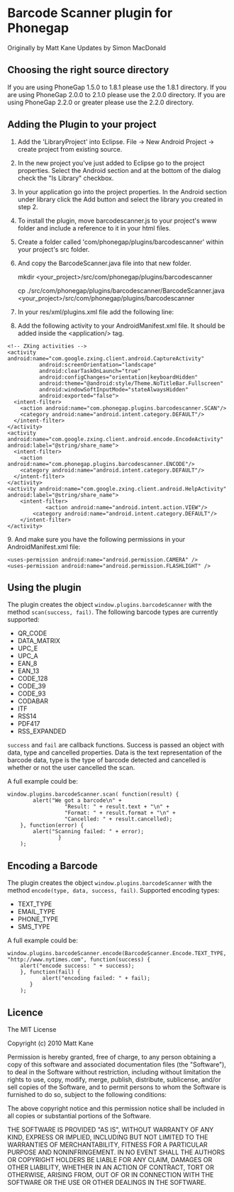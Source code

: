 # Barcode Scanner plugin for Phonegap

Originally by Matt Kane
Updates by Simon MacDonald

## Choosing the right source directory

If you are using PhoneGap 1.5.0 to 1.8.1 please use the 1.8.1 directory. 
If you are using PhoneGap 2.0.0 to 2.1.0 please use the 2.0.0 directory.
If you are using PhoneGap 2.2.0 or greater please use the 2.2.0 directory.


## Adding the Plugin to your project

1. Add the 'LibraryProject' into Eclipse. File -> New Android Project -> create project from existing source.
2. In the new project you've just added to Eclipse go to the project properties. Select the Android section and at the bottom of the dialog check the "Is Library" checkbox.
3. In your application go into the project properties. In the Android section under library click the Add button and select the library you created in step 2.
4. To install the plugin, move barcodescanner.js to your project's www folder and include a reference to it in your html files.
5. Create a folder called 'com/phonegap/plugins/barcodescanner' within your project's src folder.
6. And copy the BarcodeScanner.java file into that new folder.

    mkdir <your_project>/src/com/phonegap/plugins/barcodescanner

    cp ./src/com/phonegap/plugins/barcodescanner/BarcodeScanner.java <your_project>/src/com/phonegap/plugins/barcodescanner

7. In your res/xml/plugins.xml file add the following line:

    <plugin name="BarcodeScanner" value="com.phonegap.plugins.barcodescanner.BarcodeScanner"/>

8. Add the following activity to your AndroidManifest.xml file. It should be added inside the &lt;application/&gt; tag.

```
<!-- ZXing activities -->
<activity android:name="com.google.zxing.client.android.CaptureActivity"
          android:screenOrientation="landscape"
          android:clearTaskOnLaunch="true"
          android:configChanges="orientation|keyboardHidden"
          android:theme="@android:style/Theme.NoTitleBar.Fullscreen"
          android:windowSoftInputMode="stateAlwaysHidden"
          android:exported="false">
  <intent-filter>
    <action android:name="com.phonegap.plugins.barcodescanner.SCAN"/>
    <category android:name="android.intent.category.DEFAULT"/>
  </intent-filter>
</activity>
<activity android:name="com.google.zxing.client.android.encode.EncodeActivity" android:label="@string/share_name">
  <intent-filter>
    <action android:name="com.phonegap.plugins.barcodescanner.ENCODE"/>
    <category android:name="android.intent.category.DEFAULT"/>
  </intent-filter>
</activity>
<activity android:name="com.google.zxing.client.android.HelpActivity" android:label="@string/share_name">
	<intent-filter>
    		<action android:name="android.intent.action.VIEW"/>
		<category android:name="android.intent.category.DEFAULT"/>
  	</intent-filter>
</activity>
```   
   
9\. And make sure you have the following permissions in your AndroidManifest.xml file:

```
<uses-permission android:name="android.permission.CAMERA" />
<uses-permission android:name="android.permission.FLASHLIGHT" />
```

## Using the plugin

The plugin creates the object `window.plugins.barcodeScanner` with the method `scan(success, fail)`. 
The following barcode types are currently supported:

* QR_CODE
* DATA_MATRIX
* UPC_E
* UPC_A
* EAN_8
* EAN_13
* CODE_128
* CODE_39
* CODE_93
* CODABAR
* ITF
* RSS14
* PDF417
* RSS_EXPANDED

`success` and `fail` are callback functions. Success is passed an object with data, type and cancelled properties. Data is the text representation of the barcode data, type is the type of barcode detected and cancelled is whether or not the user cancelled the scan.

A full example could be:

    window.plugins.barcodeScanner.scan( function(result) {
            alert("We got a barcode\n" +
                      "Result: " + result.text + "\n" +
                      "Format: " + result.format + "\n" +
                      "Cancelled: " + result.cancelled);
        }, function(error) {
		    alert("Scanning failed: " + error);
                    }
        );

## Encoding a Barcode

The plugin creates the object `window.plugins.barcodeScanner` with the method `encode(type, data, success, fail)`. 
Supported encoding types:

* TEXT_TYPE
* EMAIL_TYPE
* PHONE_TYPE
* SMS_TYPE

A full example could be:

    window.plugins.barcodeScanner.encode(BarcodeScanner.Encode.TEXT_TYPE, "http://www.nytimes.com", function(success) {
        alert("encode success: " + success);
        }, function(fail) {
               alert("encoding failed: " + fail);
           }
        );
	
## Licence

The MIT License

Copyright (c) 2010 Matt Kane

Permission is hereby granted, free of charge, to any person obtaining a copy
of this software and associated documentation files (the "Software"), to deal
in the Software without restriction, including without limitation the rights
to use, copy, modify, merge, publish, distribute, sublicense, and/or sell
copies of the Software, and to permit persons to whom the Software is
furnished to do so, subject to the following conditions:

The above copyright notice and this permission notice shall be included in
all copies or substantial portions of the Software.

THE SOFTWARE IS PROVIDED "AS IS", WITHOUT WARRANTY OF ANY KIND, EXPRESS OR
IMPLIED, INCLUDING BUT NOT LIMITED TO THE WARRANTIES OF MERCHANTABILITY,
FITNESS FOR A PARTICULAR PURPOSE AND NONINFRINGEMENT. IN NO EVENT SHALL THE
AUTHORS OR COPYRIGHT HOLDERS BE LIABLE FOR ANY CLAIM, DAMAGES OR OTHER
LIABILITY, WHETHER IN AN ACTION OF CONTRACT, TORT OR OTHERWISE, ARISING FROM,
OUT OF OR IN CONNECTION WITH THE SOFTWARE OR THE USE OR OTHER DEALINGS IN
THE SOFTWARE.
